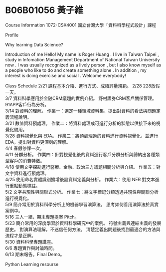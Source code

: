 # B06B01056 黃子維
Course Information
1072-CSX4001
國立台灣大學「資料科學程式設計」課程

Profile


Why learning Data Science?

Introduction of me 
Hello! My name is Roger Huang . I live in Taiwan Taipei , study in Infomation Management Department of National Taiwan University now . I was usually recognized as a lively person , but I also know myself as a people who like to do and create something alone . In addition , my interest is doing exercise and social . Welcome everybody!


Class Schedule
2/21 	課程基本介紹、進行方式、成績評量規範。
2/28 	228放假一天。  
3/7 	資料科學應用於金融CRM議題的實例介紹。 
      野村證券CRM客戶關係管理。 
      91APP客戶行為分析。  
3/14 	對資料的理解。 
      作業一：選定一種領域資料集，提出對資料的看法與問題定義流程說明。  
3/21 	數值資料預處理。 
      作業二：將資料處理成可進行分析的狀態以供接下來的視覺化備用。  
3/28 	資料視覺化與 EDA。 
      作業三：將預處理過的資料進行資料視覺化，並進行 EDA，提出對資料更深刻的理解。  
4/4 	春假停課一次。  
4/11 	分群分析。 
      作業四：針對視覺化後的資料進行客戶分群分析與歸納出各種類型客戶的消費特徵。  
4/18 	使用文字探勘進行醫療、金融、政治三方議題相關分析與介紹。 
      作業五：對文字資料進行預處理。  
4/25 	使用命名實體識別擴增後設資料定義與分析。 
      作業六：使用 NER 對文本進行重點動態標註。  
5/2 	文字共現性與關聯式分析。 
      作業七：將文字標記分類透過共現性與關聯分析進行視覺化。  
5/9 	簡介常用於資料科學分析上的機器學習演算法。 
      思考如何善用演算法於真實案例中。  
5/16 	三人一組，期末專題提案 Pitch。  
5/23 	簡介常用的深度學習於資料科學研究中的案例。 
      符號主義與連結主義的發展歷史。 
      對演算法理解，不迷信任何方法。 
      清楚定義出問題後找到最適合的方法與流程才是正解。  
5/30 	資料科學專題講座。  
6/6 	專題實作與討論時間。  
6/13 	期末報告。Final Demo。  

Python Learning resourse
